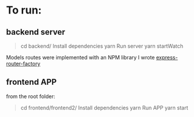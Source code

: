 # To run:

## backend server

> cd backend/
> Install dependencies
> yarn
> Run server
> yarn startWatch

Models routes were implemented with an NPM library I wrote [express-router-factory](https://www.npmjs.com/package/express-router-factory)

## frontend APP

from the root folder:

> cd frontend/frontend2/
> Install dependencies
> yarn
> Run APP
> yarn start
